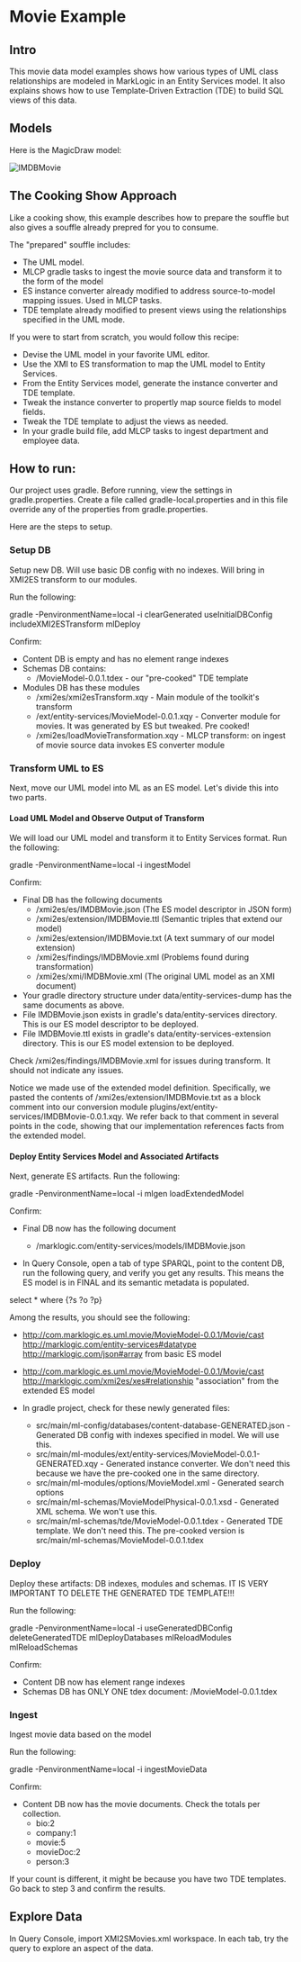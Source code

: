 # Movie Example

## Intro
This movie data model examples shows how various types of UML class relationships are modeled in MarkLogic in an Entity Services model. It also explains shows how to use Template-Driven Extraction (TDE) to build SQL views of this data.

## Models
Here is the MagicDraw model:

![IMDBMovie](../umlModels/IMDBMovie.png)

## The Cooking Show Approach

Like a cooking show, this example describes how to prepare the souffle but also gives a souffle already prepred for you to consume. 

The "prepared" souffle includes:
- The UML model.
- MLCP gradle tasks to ingest the movie source data and transform it to the form of the model
- ES instance converter already modified to address source-to-model mapping issues. Used in MLCP tasks.
- TDE template already modified to present views using the relationships specified in the UML mode.

If you were to start from scratch, you would follow this recipe:
- Devise the UML model in your favorite UML editor.
- Use the XMI to ES transformation to map the UML model to Entity Services. 
- From the Entity Services model, generate the instance converter and TDE template.
- Tweak the instance converter to propertly map source fields to model fields. 
- Tweak the TDE template to adjust the views as needed.
- In your gradle build file, add MLCP tasks to ingest department and employee data. 

## How to run:

Our project uses gradle. Before running, view the settings in gradle.properties. Create a file called gradle-local.properties and in this file override any of the properties from gradle.properties.

Here are the steps to setup.

### Setup DB
Setup new DB. Will use basic DB config with no indexes. Will bring in XMI2ES transform to our modules.

Run the following:

gradle -PenvironmentName=local -i clearGenerated useInitialDBConfig includeXMI2ESTransform mlDeploy

Confirm:
- Content DB is empty and has no element range indexes
- Schemas DB contains:
  * /MovieModel-0.0.1.tdex - our "pre-cooked" TDE template
- Modules DB has these modules
  * /xmi2es/xmi2esTransform.xqy - Main module of the toolkit's transform
  * /ext/entity-services/MovieModel-0.0.1.xqy - Converter module for movies. It was generated by ES but tweaked. Pre cooked!
  * /xmi2es/loadMovieTransformation.xqy - MLCP transform: on ingest of movie source data invokes ES converter module

### Transform UML to ES
Next, move our UML model into ML as an ES model. Let's divide this into two parts.

#### Load UML Model and Observe Output of Transform

We will load our UML model and transform it to Entity Services format. Run the following:

gradle -PenvironmentName=local -i ingestModel

Confirm:
- Final DB has the following documents
  * /xmi2es/es/IMDBMovie.json (The ES model descriptor in JSON form)
  * /xmi2es/extension/IMDBMovie.ttl (Semantic triples that extend our model)
  * /xmi2es/extension/IMDBMovie.txt (A text summary of our model extension)
  * /xmi2es/findings/IMDBMovie.xml (Problems found during transformation)
  * /xmi2es/xmi/IMDBMovie.xml (The original UML model as an XMI document)
- Your gradle directory structure under data/entity-services-dump has the same documents as above.
- File IMDBMovie.json exists in gradle's data/entity-services directory. This is our ES model descriptor to be deployed.
- File IMDBMovie.ttl exists in gradle's data/entity-services-extension directory. This is our ES model extension to be deployed.

Check /xmi2es/findings/IMDBMovie.xml for issues during transform. It should not indicate any issues.

Notice we made use of the extended model definition. Specifically, we pasted the contents of /xmi2es/extension/IMDBMovie.txt as a block comment into our conversion module plugins/ext/entity-services/IMDBMovie-0.0.1.xqy. We refer back to that comment in several points in the code, showing that our implementation references facts from the extended model.

#### Deploy Entity Services Model and Associated Artifacts

Next, generate ES artifacts. Run the following:

gradle -PenvironmentName=local -i mlgen loadExtendedModel

Confirm:
- Final DB now has the following document
  * /marklogic.com/entity-services/models/IMDBMovie.json

- In Query Console, open a tab of type SPARQL, point to the content DB, run the following query, and verify you get any results. This means the ES model is in FINAL and its semantic metadata is populated.

select * where {?s ?o ?p}

Among the results, you should see the following:
- <http://com.marklogic.es.uml.movie/MovieModel-0.0.1/Movie/cast> <http://marklogic.com/entity-services#datatype> <http://marklogic.com/json#array> from basic ES model
- <http://com.marklogic.es.uml.movie/MovieModel-0.0.1/Movie/cast> <http://marklogic.com/xmi2es/xes#relationship>  "association" from the extended ES model

- In gradle project, check for these newly generated files:
  * src/main/ml-config/databases/content-database-GENERATED.json - Generated DB config with indexes specified in model. We will use this.
  * src/main/ml-modules/ext/entity-services/MovieModel-0.0.1-GENERATED.xqy - Generated instance converter. We don't need this because we have the pre-cooked one in the same directory. 
  * src/main/ml-modules/options/MovieModel.xml - Generated search options
  * src/main/ml-schemas/MovieModelPhysical-0.0.1.xsd - Generated XML schema. We won't use this.
  * src/main/ml-schemas/tde/MovieModel-0.0.1.tdex - Generated TDE template. We don't need this. The pre-cooked version is src/main/ml-schemas/MovieModel-0.0.1.tdex 

### Deploy
Deploy these artifacts: DB indexes, modules and schemas. IT IS VERY IMPORTANT TO DELETE THE GENERATED TDE TEMPLATE!!!

Run the following:

gradle -PenvironmentName=local -i useGeneratedDBConfig deleteGeneratedTDE mlDeployDatabases mlReloadModules mlReloadSchemas

Confirm:
- Content DB now has element range indexes
- Schemas DB has ONLY ONE tdex document: /MovieModel-0.0.1.tdex

### Ingest
Ingest movie data based on the model

Run the following:

gradle -PenvironmentName=local -i ingestMovieData

Confirm:
- Content DB now has the movie documents. Check the totals per collection. 
  - bio:2
  - company:1
  - movie:5
  - movieDoc:2
  - person:3

If your count is different, it might be because you have two TDE templates. Go back to step 3 and confirm the results.

## Explore Data
In Query Console, import XMI2SMovies.xml workspace. In each tab, try the query to explore an aspect of the data.

